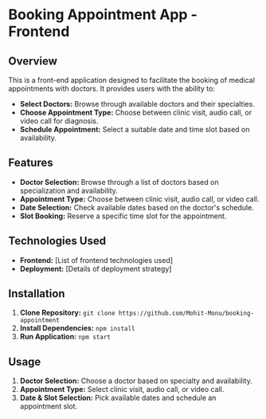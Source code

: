# Booking Appointment App - Frontend

## Overview

This is a front-end application designed to facilitate the booking of medical appointments with doctors. It provides users with the ability to:

- **Select Doctors:** Browse through available doctors and their specialties.
- **Choose Appointment Type:** Choose between clinic visit, audio call, or video call for diagnosis.
- **Schedule Appointment:** Select a suitable date and time slot based on availability.

## Features

- **Doctor Selection:** Browse through a list of doctors based on specialization and availability.
- **Appointment Type:** Choose between clinic visit, audio call, or video call.
- **Date Selection:** Check available dates based on the doctor's schedule.
- **Slot Booking:** Reserve a specific time slot for the appointment.

## Technologies Used

- **Frontend:** [List of frontend technologies used]
- **Deployment:** [Details of deployment strategy]

## Installation

1. **Clone Repository:** `git clone https://github.com/Mohit-Monu/booking-appointment` 
2. **Install Dependencies:** `npm install`
3. **Run Application:** `npm start`

## Usage

1. **Doctor Selection:** Choose a doctor based on specialty and availability.
2. **Appointment Type:** Select clinic visit, audio call, or video call.
4. **Date & Slot Selection:** Pick available dates and schedule an appointment slot.
